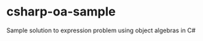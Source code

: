csharp-oa-sample
================

Sample solution to expression problem using object algebras in C#